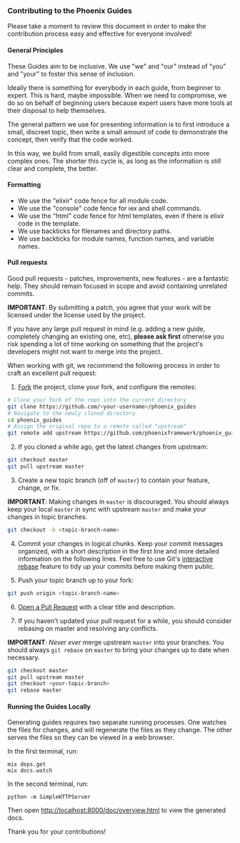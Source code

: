 ### Contributing to the Phoenix Guides

Please take a moment to review this document in order to make the contribution
process easy and effective for everyone involved!

#### General Principles

These Guides aim to be inclusive. We use "we" and "our" instead of "you" and
"your" to foster this sense of inclusion.

Ideally there is something for everybody in each guide, from beginner to expert.
This is hard, maybe impossible. When we need to compromise, we do so on behalf
of beginning users because expert users have more tools at their disposal to
help themselves.

The general pattern we use for presenting information is to first introduce a
small, discreet topic, then write a small amount of code to demonstrate the
concept, then verify that the code worked.

In this way, we build from small, easily digestible concepts into more complex
ones. The shorter this cycle is, as long as the information is still clear and
complete, the better.


#### Formatting

- We use the "elixir" code fence for all module code.
- We use the "console" code fence for iex and shell commands.
- We use the "html" code fence for html templates, even if there is elixir code
  in the template.
- We use backticks for filenames and directory paths.
- We use backticks for module names, function names, and variable names.

#### Pull requests

Good pull requests - patches, improvements, new features - are a fantastic
help. They should remain focused in scope and avoid containing unrelated
commits.

**IMPORTANT**: By submitting a patch, you agree that your work will be
licensed under the license used by the project.

If you have any large pull request in mind (e.g. adding a new guide,
completely changing an existing one, etc), **please ask first** otherwise
you risk spending a lot of time working on something that the project's
developers might not want to merge into the project.

When working with git, we recommend the following process in order to
craft an excellent pull request:

1. [Fork](http://help.github.com/fork-a-repo/) the project, clone your fork,
and configure the remotes:

```bash
# Clone your fork of the repo into the current directory
git clone https://github.com/<your-username>/phoenix_guides
# Navigate to the newly cloned directory
cd phoenix_guides
# Assign the original repo to a remote called "upstream"
git remote add upstream https://github.com/phoenixframework/phoenix_guides
```

2. If you cloned a while ago, get the latest changes from upstream:

```bash
git checkout master
git pull upstream master
```

3. Create a new topic branch (off of `master`) to contain your feature, change,
or fix.

**IMPORTANT**: Making changes in `master` is discouraged. You should always
keep your local `master` in sync with upstream `master` and make your
changes in topic branches.

```bash
git checkout -b <topic-branch-name>
```

4. Commit your changes in logical chunks. Keep your commit messages organized,
with a short description in the first line and more detailed information on
the following lines. Feel free to use Git's
[interactive rebase](https://help.github.com/articles/interactive-rebase)
feature to tidy up your commits before making them public.

5. Push your topic branch up to your fork:

```bash
git push origin <topic-branch-name>
```

6. [Open a Pull Request](https://help.github.com/articles/using-pull-requests/)
with a clear title and description.

7. If you haven't updated your pull request for a while, you should consider
rebasing on master and resolving any conflicts.

**IMPORTANT**: _Never ever_ merge upstream `master` into your branches. You
should always `git rebase` on `master` to bring your changes up to date when
necessary.

```bash
git checkout master
git pull upstream master
git checkout <your-topic-branch>
git rebase master
```


#### Running the Guides Locally

Generating guides requires two separate running processes.  One watches the files for changes, and will regenerate the files as they change.  The other serves the files so they can be viewed in a web browser.

In the first terminal, run:

```console
mix deps.get
mix docs.watch
```

In the second terminal, run:

```console
python -m SimpleHTTPServer
```

Then open [http://localhost:8000/doc/overview.html](http://localhost:8000/doc/overview.html) to view the generated docs.

Thank you for your contributions!
